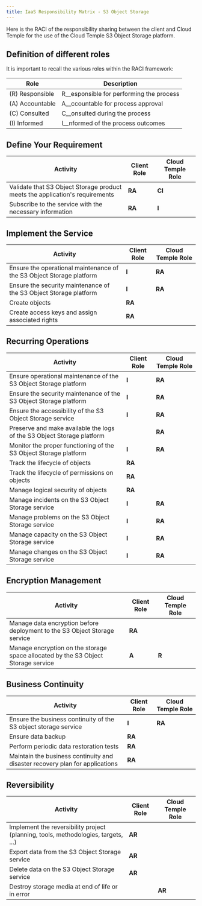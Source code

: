 ```yaml
---
title: IaaS Responsibility Matrix - S3 Object Storage
---
```


Here is the RACI of the responsibility sharing between the client and Cloud Temple for the use of the Cloud Temple S3 Object Storage platform.

## Definition of different roles
It is important to recall the various roles within the RACI framework:

| Role         | Description                                  |
|--------------|----------------------------------------------|
| (R) Responsible | R__esponsible for performing the process     |
| (A) Accountable | A__ccountable for process approval           |
| (C) Consulted   | C__onsulted during the process               |
| (I) Informed    | I__nformed of the process outcomes           |

## Define Your Requirement

| Activity                                                                            | Client Role | Cloud Temple Role |
|----------------------------------------------------------------------------------|-------------|-------------------|
| Validate that S3 Object Storage product meets the application's requirements      | __RA__      | __CI__            |
| Subscribe to the service with the necessary information                           | __RA__      | __I__             | 

## Implement the Service

| Activity                                                                                    | Client Role | Cloud Temple Role |
|---------------------------------------------------------------------------------------------|-------------|-------------------|
| Ensure the operational maintenance of the S3 Object Storage platform                        | __I__       | __RA__            | 
| Ensure the security maintenance of the S3 Object Storage platform                           | __I__       | __RA__            | 
| Create objects                                                                              | __RA__      |                   | 
| Create access keys and assign associated rights                                             | __RA__      |                   |

## Recurring Operations
| Activity                                                                         | Client Role | Cloud Temple Role |
|-----------------------------------------------------------------------------------|-------------|-------------------|
| Ensure operational maintenance of the S3 Object Storage platform                  | __I__       | __RA__            | 
| Ensure the security maintenance of the S3 Object Storage platform                 | __I__       | __RA__            | 
| Ensure the accessibility of the S3 Object Storage service                         | __I__       | __RA__            |
| Preserve and make available the logs of the S3 Object Storage platform            |             | __RA__            |
| Monitor the proper functioning of the S3 Object Storage platform                  | __I__       | __RA__            |
| Track the lifecycle of objects                                                    | __RA__      |                   | 
| Track the lifecycle of permissions on objects                                     | __RA__      |                   |
| Manage logical security of objects                                                | __RA__      |                   |
| Manage incidents on the S3 Object Storage service                                 | __I__       | __RA__            |
| Manage problems on the S3 Object Storage service                                  | __I__       | __RA__            |
| Manage capacity on the S3 Object Storage service                                  | __I__       | __RA__            |
| Manage changes on the S3 Object Storage service                                   | __I__       | __RA__            |

## Encryption Management

| Activity                                                                                      | Client Role | Cloud Temple Role |
|-----------------------------------------------------------------------------------------------|-------------|-------------------|
| Manage data encryption before deployment to the S3 Object Storage service                     | __RA__      |                   |
| Manage encryption on the storage space allocated by the S3 Object Storage service             | __A__       | __R__             | 

## Business Continuity

| Activity                                                                                   | Client Role | Cloud Temple Role |
|--------------------------------------------------------------------------------------------|-------------|--------------------|
| Ensure the business continuity of the S3 object storage service                            | __I__       | __RA__             |
| Ensure data backup                                                                         | __RA__      |                    |
| Perform periodic data restoration tests                                                    | __RA__      |                    | 
| Maintain the business continuity and disaster recovery plan for applications               | __RA__      |                    | 

## Reversibility

| Activity                                                                                  | Client Role | Cloud Temple Role |
|-------------------------------------------------------------------------------------------|-------------|-------------------|
| Implement the reversibility project (planning, tools, methodologies, targets, ...)        | **AR**      |                   |
| Export data from the S3 Object Storage service                                           | **AR**      |                   |
| Delete data on the S3 Object Storage service                                             | **AR**      |                   |
| Destroy storage media at end of life or in error                                         |             | **AR**            |